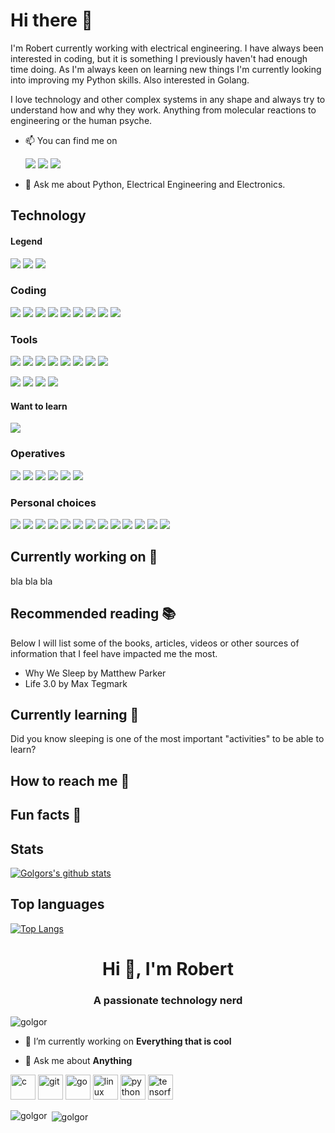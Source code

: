 <!--
[![Header](https://raw.githubusercontent.com/MartinHeinz/<OWNER>/<OWNER>/readme_header.png "Header")](https://some-url.dev/)
-->

# Hi there 👋

I'm Robert currently working with electrical engineering. I have always been interested in coding, but it is something I previously haven't had enough time doing. As I'm always keen on learning new things I'm currently looking into improving my Python skills. Also interested in Golang.

I love technology and other complex systems in any shape and always try to understand how and why they work. Anything from molecular reactions to engineering or the human psyche.

<!--
Fiverr, , Steam , Github, Medium, Topcoder Facebook, hackaday, freelancer, , Kickstarter, Indiegogo(?),  Twitter, Discord, Codewars, Duolingo, 
-->

- 📫 You can find me on

  [![](https://img.shields.io/badge/LinkedIn-informational?style=flat&logo=linkedin&logoColor=white&color=4788ba)](https://www.linkedin.com/in/robert-nystroem/)
  [![](https://img.shields.io/badge/StackOverflow-informational?style=flat&logo=stackoverflow&logoColor=white&color=FE7A16)](https://stackoverflow.com/users/7615664/robert-nystr%c3%b6m)
  [![](https://img.shields.io/badge/Upwork-informational?style=flat&logo=Upwork&logoColor=white&color=6FDA44)](https://www.upwork.com/freelancers/~012c3e43b00e8e2eb2?viewMode=1)

- 💬 Ask me about Python, Electrical Engineering and Electronics.

## Technology
<!--
https://simpleicons.org/
https://shields.io/

OS:
Debian,  Ubuntu,

AI:
Keras, Tensorflow,

Learning:
Udemy, Skillshare Codeacademy,, Khan Academy, Coursera

Tech:
NFC, Raspberry Pi, SpaceX, Arduino, Sparkfun, Bluetooth, Postman, 

Cloud:
 Amazon AWS , Google Cloud,

Companies:
Husqvarna

-->
#### Legend
![](https://img.shields.io/badge/Want_to_learn-informational?style=flat&color=c93622)
![](https://img.shields.io/badge/Good_knowledge-informational?style=flat&color=4788ba)
![](https://img.shields.io/badge/Acquainted_with-informational?style=flat&color=369c3b)

### Coding
![](https://img.shields.io/badge/Code-Latex-informational?style=flat&logo=latex&logoColor=white&color=4788ba)
![](https://img.shields.io/badge/Code-Python-informational?style=flat&logo=python&logoColor=white&color=4788ba)
![](https://img.shields.io/badge/Code-Pandas-informational?style=flat&logo=pandas&logoColor=white&color=4788ba)
![](https://img.shields.io/badge/Code-Embedded_C-informational?style=flat&logo=c&logoColor=white&color=4788ba)
![](https://img.shields.io/badge/Code-Go-informational?style=flat&logo=go&logoColor=white&color=c93622)
![](https://img.shields.io/badge/Code-MySQL-informational?style=flat&logo=mysql&logoColor=white&color=c93622)
![](https://img.shields.io/badge/Code-SQLite-informational?style=flat&logo=sqlite&logoColor=white&color=c93622)
![](https://img.shields.io/badge/Code-Flask-informational?style=flat&logo=flask&logoColor=white&color=c93622)
![](https://img.shields.io/badge/Code-MongoDB-informational?style=flat&logo=mongodb&logoColor=white&color=c93622)

### Tools
![](https://img.shields.io/badge/Editor-VS_Code-informational?style=flat&logo=visual-studio-code&logoColor=white&color=4788ba)
![](https://img.shields.io/badge/Tools-Git-informational?style=flat&logo=git&logoColor=white&color=369c3b)
![](https://img.shields.io/badge/Tools-Jira-informational?style=flat&logo=jira&logoColor=white&color=4788ba)
![](https://img.shields.io/badge/Tools-Confluence-informational?style=flat&logo=confluence&logoColor=white&color=4788ba)
![](https://img.shields.io/badge/Tools-Bitbucket-informational?style=flat&logo=bitbucket&logoColor=white&color=4788ba)
![](https://img.shields.io/badge/Tools-PyPI-informational?style=flat&logo=pypi&logoColor=white&color=369c3b)
![](https://img.shields.io/badge/Tools-Jupyter-informational?style=flat&logo=jupyter&logoColor=white&color=4788ba)
![](https://img.shields.io/badge/Tools-Anaconda-informational?style=flat&logo=anaconda&logoColor=white&color=4788ba)

![](https://img.shields.io/badge/Microsoft-Teams-informational?style=flat&logo=microsoft-teams&logoColor=white&color=4788ba)
![](https://img.shields.io/badge/Microsoft-Word-informational?style=flat&logo=microsoft-word&logoColor=white&color=4788ba)
![](https://img.shields.io/badge/Microsoft-Excel-informational?style=flat&logo=microsoft-excel&logoColor=white&color=4788ba)
![](https://img.shields.io/badge/Microsoft-Powerpoint-informational?style=flat&logo=microsoft-powerpoint&logoColor=white&color=4788ba)

#### Want to learn
![](https://img.shields.io/badge/Tools-Docker-informational?style=flat&logo=docker&logoColor=white&color=4788ba)

### Operatives
![](https://img.shields.io/badge/OS-WSL-informational?style=flat&logo=ubuntu&logoColor=white&color=369c3b)
![](https://img.shields.io/badge/OS-Debian-informational?style=flat&logo=debian&logoColor=white&color=4788ba)
![](https://img.shields.io/badge/OS-Ubuntu-informational?style=flat&logo=ubuntu&logoColor=white&color=4788ba)
![](https://img.shields.io/badge/OS-Windows-informational?style=flat&logo=windows&logoColor=white&color=4788ba)
![](https://img.shields.io/badge/Shell-Bash-informational?style=flat&logo=windows&logoColor=white&color=4788ba)
[![](https://img.shields.io/badge/Shell-Starship-informational?style=flat&logo=linux&logoColor=white&color=4788ba)](https://starship.rs/)

### Personal choices  
![](https://img.shields.io/badge/Choices-Overleaf-informational?style=flat&logo=overleaf&logoColor=white&color=4788ba)
![](https://img.shields.io/badge/Choices-Google-informational?style=flat&logo=google&logoColor=white&color=4788ba)
![](https://img.shields.io/badge/Choices-Spotify-informational?style=flat&logo=spotify&logoColor=white&color=4788ba)
![](https://img.shields.io/badge/Choices-Android-informational?style=flat&logo=android&logoColor=white&color=4788ba)
![](https://img.shields.io/badge/Choices-Evernote-informational?style=flat&logo=evernote&logoColor=white&color=4788ba)
![](https://img.shields.io/badge/Choices-Dashlane-informational?style=flat&logo=dashlane&logoColor=white&color=4788ba)
![](https://img.shields.io/badge/Choices-Coinbase-informational?style=flat&logo=coinbase&logoColor=white&color=4788ba)
![](https://img.shields.io/badge/Choices-VLC-informational?style=flat&logo=vlc-media-player&logoColor=white&color=4788ba)
![](https://img.shields.io/badge/Choices-Google_assistant-informational?style=flat&logo=Google-assistant&logoColor=white&color=4788ba)
![](https://img.shields.io/badge/Choices-Filezilla-informational?style=flat&logo=filezilla&logoColor=white&color=4788ba)
![](https://img.shields.io/badge/Choices-Windows-informational?style=flat&logo=windows&logoColor=white&color=4788ba)
![](https://img.shields.io/badge/Choices-WSL-informational?style=flat&logo=ubuntu&logoColor=white&color=4788ba)
![](https://img.shields.io/badge/Choices-Google_drive-informational?style=flat&logo=google-drive&logoColor=white&color=4788ba)

<!--
**golgor/golgor** is a ✨ _special_ ✨ repository because its `README.md` (this file) appears on your GitHub profile.

More info at:
https://github.com/anuraghazra/github-readme-stats#github-stats-card

Available themes:
dark, radical, merko, gruvbox, tokyonight, onedark, cobalt, synthwave, highcontrast, dracula

Markdown guide:
https://guides.github.com/features/mastering-markdown/

Here are some ideas to get you started:

- 🔭 I’m currently working on ...
- 🌱 I’m currently learning ...
- 👯 I’m looking to collaborate on ...
- 🤔 I’m looking for help with ...
- 💬 Ask me about ...
- 📫 How to reach me: ...
- 😄 Pronouns: ...
- ⚡ Fun fact: ...
-->

## Currently working on 🔭
bla bla bla

## Recommended reading 📚
Below I will list some of the books, articles, videos or other sources of information that I feel have impacted me the most.

* Why We Sleep by Matthew Parker
* Life 3.0 by Max Tegmark

## Currently learning 🌱
Did you know sleeping is one of the most important "activities" to be able to learn?

## How to reach me 📱
<!-- Links to your social media accounts 
[1]: https://twitter.com/Martin_Heinz_
-->


<!-- Icons 
[1.2]: http://i.imgur.com/wWzX9uB.png (twitter icon without padding)
[![Twitter][1.2]][1]
-->





## Fun facts 🤣

## Stats
[![Golgors's github stats](https://github-readme-stats.vercel.app/api?username=golgor&show_icons=true&theme=gruvbox)](https://github.com/golgor)

## Top languages
[![Top Langs](https://github-readme-stats.vercel.app/api/top-langs/?username=golgor&hide=tex)](https://github.com/golgor)


<h1 align="center">Hi 👋, I'm Robert</h1>
<h3 align="center">A passionate technology nerd</h3>

<p align="left"> <img src="https://komarev.com/ghpvc/?username=golgor" alt="golgor" /> </p>

- 🔭 I’m currently working on **Everything that is cool**

- 💬 Ask me about **Anything**

<p align="left"><img src="https://devicons.github.io/devicon/devicon.git/icons/c/c-original.svg" alt="c" width="40" height="40"/> <img src="https://www.vectorlogo.zone/logos/git-scm/git-scm-icon.svg" alt="git" width="40" height="40"/> <img src="https://devicons.github.io/devicon/devicon.git/icons/go/go-original.svg" alt="go" width="40" height="40"/> <img src="https://devicons.github.io/devicon/devicon.git/icons/linux/linux-original.svg" alt="linux" width="40" height="40"/> <img src="https://devicons.github.io/devicon/devicon.git/icons/python/python-original.svg" alt="python" width="40" height="40"/> <img src="https://www.vectorlogo.zone/logos/tensorflow/tensorflow-icon.svg" alt="tensorflow" width="40" height="40"/></p><p><img align="left" src="https://github-readme-stats.vercel.app/api/top-langs/?username=golgor&layout=compact&hide=html" alt="golgor" /></p>

<p>&nbsp;<img align="center" src="https://github-readme-stats.vercel.app/api?username=golgor&show_icons=true" alt="golgor" /></p>


